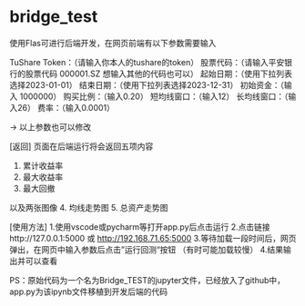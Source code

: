 # bridge_test
使用Flas可进行后端开发，在网页前端有以下参数需要输入

TuShare Token：（请输入你本人的tushare的token）
股票代码：（请输入平安银行的股票代码 000001.SZ     想输入其他的代码也可以）
起始日期：（使用下拉列表选择2023-01-01）
结束日期：（使用下拉列表选择2023-12-31）
初始资金：（输入 1000000）
购买比例：（输入0.20）
短均线窗口：（输入12）
长均线窗口：（输入26）
费率：（输入0.0001）

→ 以上参数也可以修改

[返回]
页面在后端运行将会返回五项内容
1. 累计收益率
2. 最大收益率
3. 最大回撤

以及两张图像
4. 均线走势图
5. 总资产走势图

[使用方法]
1.使用vscode或pycharm等打开app.py后点击运行
2.点击链接http://127.0.0.1:5000 或 http://192.168.71.65:5000
3.等待加载一段时间后，网页弹出，在网页中输入参数后点击”运行回测“按钮  （有时可能加载较慢）
4.结果输出并可以查看

PS：原始代码为一个名为Bridge_TEST的jupyter文件，已经放入了github中，app.py为该ipynb文件移植到开发后端的代码



